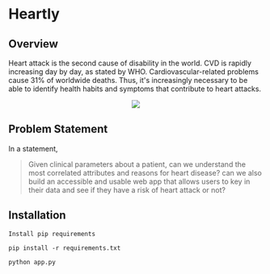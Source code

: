 # Heartly

## Overview
Heart attack is the second cause of disability in the world. CVD is rapidly increasing day by day, as stated by WHO. Cardiovascular-related problems cause 31% of worldwide deaths. Thus, it's increasingly necessary to be able to identify health habits and symptoms that contribute to heart attacks.

<center><img src='https://i.pinimg.com/originals/87/45/76/874576ebe081d0b3cc15c1a519dcb6c1.gif'></center>

## Problem Statement
In a statement,

> Given clinical parameters about a patient, can we understand the most correlated attributes and reasons for heart disease? can we also build an accessible and usable web app that allows users to key in their data and see if they have a risk of heart attack or not?

## Installation

```
Install pip requirements
```

```
pip install -r requirements.txt
```

```
python app.py
```
